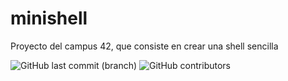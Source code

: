 # minishell
Proyecto del campus 42, que consiste en crear una shell sencilla
<p>
  <img alt="GitHub last commit (branch)" src="https://img.shields.io/github/last-commit/zafraedu/minishell/main?color=green">
  <img alt="GitHub contributors" src="https://img.shields.io/github/contributors-anon/zafraedu/minishell?color=green">
</p>
